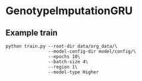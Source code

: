 # GenotypeImputationGRU

## Example train
```
python train.py --root-dir data/org_data/\
                --model-config-dir model/config/\
                --epochs 10\
                --batch-size 4\
                --region 1\
                --model-type Higher
```
